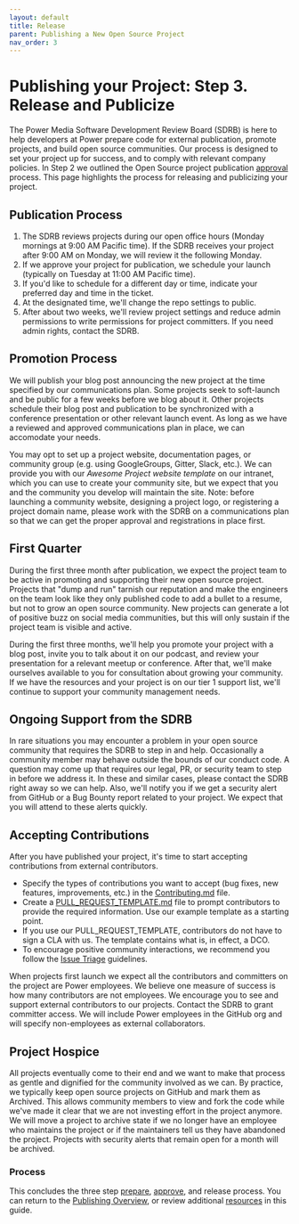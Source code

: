 ```yaml
---
layout: default
title: Release
parent: Publishing a New Open Source Project
nav_order: 3
---
```


# Publishing your Project: Step 3. Release and Publicize

The Power Media Software Development Review Board (SDRB) is here to help developers at Power prepare code for external publication, promote projects, and build open source communities. Our process is designed to set your project up for success, and to comply with relevant company policies. In Step 2 we outlined the Open Source project publication [approval](../publishing/approval.md) process. This page highlights the process for releasing and publicizing your project.

## Publication Process

1. The SDRB reviews projects during our open office hours (Monday mornings at 9:00 AM Pacific time). If the SDRB receives your project after 9:00 AM on Monday, we will review it the following Monday.
1. If we approve your project for publication, we schedule your launch (typically on Tuesday at 11:00 AM Pacific time).
1. If you'd like to schedule for a different day or time, indicate your preferred day and time in the ticket.
1. At the designated time, we'll change the repo settings to public.
1. After about two weeks, we'll review project settings and reduce admin permissions to write permissions for project committers. If you need admin rights, contact the SDRB.

## Promotion Process

We will publish your blog post announcing the new project at the time specified by our communications plan. Some projects seek to soft-launch and be public for a few weeks before we blog about it. Other projects schedule their blog post and publication to be synchronized with a conference presentation or other relevant launch event. As long as we have a reviewed and approved communications plan in place, we can accomodate your needs.

You may opt to set up a project website, documentation pages, or community group (e.g. using GoogleGroups, Gitter, Slack, etc.). We can provide you with our _Awesome Project website template_ on our intranet, which you can use to create your community site, but we expect that you and the community you develop will maintain the site. Note: before launching a community website, designing a project logo, or registering a project domain name, please work with the SDRB on a communications plan so that we can get the proper approval and registrations in place first.

## First Quarter

During the first three month after publication, we expect the project team to be active in promoting and supporting their new open source project. Projects that "dump and run" tarnish our reputation and make the engineers on the team look like they only published code to add a bullet to a resume, but not to grow an open source community. New projects can generate a lot of positive buzz on social media communities, but this will only sustain if the project team is visible and active.

During the first three months, we'll help you promote your project with a blog post, invite you to talk about it on our podcast, and review your presentation for a relevant meetup or conference. After that, we'll make ourselves available to you for consultation about growing your community. If we have the resources and your project is on our tier 1 support list, we'll continue to support your community management needs.

## Ongoing Support from the SDRB

In rare situations you may encounter a problem in your open source community that requires the SDRB to step in and help. Occasionally a community member may behave outside the bounds of our conduct code. A question may come up that requires our legal, PR, or security team to step in before we address it. In these and similar cases, please contact the SDRB right away so we can help. Also, we'll notify you if we get a security alert from GitHub or a Bug Bounty report related to your project. We expect that you will attend to these alerts quickly.

## Accepting Contributions

After you have published your project, it's time to start accepting contributions from external contributors.
- Specify the types of contributions you want to accept (bug fixes, new features, improvements, etc.) in the [Contributing.md](../publishing/publishing-template/Contributing.md) file.
- Create a [PULL_REQUEST_TEMPLATE.md](../publishing/publishing-template/PULL_REQUEST_TEMPLATE.md) file to prompt contributors to provide the required information. Use our example template as a starting point.
- If you use our PULL_REQUEST_TEMPLATE, contributors do not have to sign a CLA with us. The template contains what is, in effect, a DCO.
- To encourage positive community interactions, we recommend you follow the [Issue Triage](../resources/issue-triage.md) guidelines.

When projects first launch we expect all the contributors and committers on the project are Power employees. We believe one measure of success is how many contributors are not employees. We encourage you to see and support external contributors to our projects. Contact the SDRB to grant committer access. We will include Power employees in the GitHub org and will specify non-employees as external collaborators.

## Project Hospice

All projects eventually come to their end and we want to make that process as gentle and dignified for the community involved as we can. By practice, we typically keep open source projects on GitHub and mark them as Archived. This allows community members to view and fork the code while we've made it clear that we are not investing effort in the project anymore. We will move a project to archive state if we no longer have an employee who maintains the project or if the maintainers tell us they have abandoned the project. Projects with security alerts that remain open for a month will be archived.

### Process

This concludes the three step [prepare](../publishing/prepare.md), [approve](../publishing/approve.md), and release process. You can return to the [Publishing Overview](../publishing/publish.md), or review additional [resources](../resources/resources.md) in this guide.
